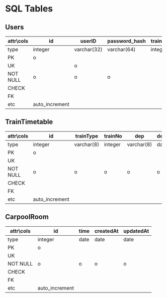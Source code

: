 # SQL Tables

## Users

| attr\cols | id             | userID      | password_hash | trainID | roomID  | createdAt | updatedAt |
| --------- | -------------- | ----------- | ------------- | ------- | ------- | --------- | --------- |
| type      | integer        | varchar(32) | varchar(64)   | integer | integer | date      | date      |
| PK        | o              |             |               |         |         |           |           |
| UK        |                | o           |               |         |         |           |           |
| NOT NULL  | o              | o           | o             |         |         | o         | o         |
| CHECK     |                |             |               |         |         |           |           |
| FK        |                |             |               |         |         |           |           |
| etc       | auto_increment |             |               |         |         |           |           |

## TrainTimetable

| attr\cols | id             | trainType  | trainNo | dep        | depTime | arr        | arrTime | createdAt | updatedAt |
| --------- | -------------- | ---------- | ------- | ---------- | ------- | ---------- | ------- | --------- | --------- |
| type      | integer        | varchar(8) | integer | varchar(8) | date    | varchar(8) | date    | date      | date      |
| PK        | o              |            |         |            |         |            |         |           |           |
| UK        |                |            |         |            |         |            |         |           |           |
| NOT NULL  | o              | o          | o       | o          | o       | o          | o       | o         | o         |
| CHECK     |                |            |         |            |         |            |         |           |           |
| FK        |                |            |         |            |         |            |         |           |           |
| etc       | auto_increment |            |         |            |         |            |         |           |           |

## CarpoolRoom

| attr\cols | id             | time | createdAt | updatedAt |
| --------- | -------------- | ---- | --------- | --------- |
| type      | integer        | date | date      | date      |
| PK        | o              |      |           |           |
| UK        |                |      |           |           |
| NOT NULL  | o              | o    | o         | o         |
| CHECK     |                |      |           |           |
| FK        |                |      |           |           |
| etc       | auto_increment |      |           |           |

